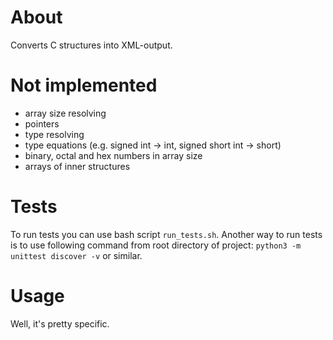 # About
Converts C structures into XML-output.

# Not implemented
- array size resolving
- pointers
- type resolving
- type equations (e.g. signed int -> int, signed short int -> short)
- binary, octal and hex numbers in array size
- arrays of inner structures

# Tests
To run tests you can use bash script `run_tests.sh`.
Another way to run tests is to use following command from root directory of project:
`python3 -m unittest discover -v` or similar.

# Usage
Well, it's pretty specific.

